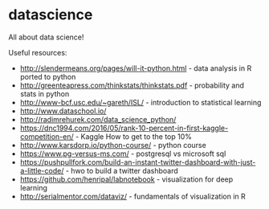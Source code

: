 # datascience
All about data science!


Useful resources:
* http://slendermeans.org/pages/will-it-python.html - data analysis in R ported to python
* http://greenteapress.com/thinkstats/thinkstats.pdf - probability and stats in python
* http://www-bcf.usc.edu/~gareth/ISL/ - introduction to statistical learning
* http://www.dataschool.io/
* http://radimrehurek.com/data_science_python/
* https://dnc1994.com/2016/05/rank-10-percent-in-first-kaggle-competition-en/ - Kaggle How to get to the top 10%
* http://www.karsdorp.io/python-course/ - python course
* https://www.pg-versus-ms.com/ - postgresql vs microsoft sql
* https://pushpullfork.com/build-an-instant-twitter-dashboard-with-just-a-little-code/ - hwo to build a twitter dashboard
* https://github.com/henripal/labnotebook - visualization for deep learning
* http://serialmentor.com/dataviz/ - fundamentals of visualization in R